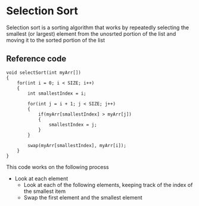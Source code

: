 # Selection Sort
Selection sort is a sorting algorithm that works by repeatedly selecting the smallest (or largest) element from the unosrted portion of the list and moving it to the sorted portion of the list

## Reference code

    void selectSort(int myArr[])
    {
        for(int i = 0; i < SIZE; i++)
        {
            int smallestIndex = i;

            for(int j = i + 1; j < SIZE; j++)
            {
                if(myArr[smallestIndex] > myArr[j])
                {
                    smallestIndex = j;
                }
            }

            swap(myArr[smallestIndex], myArr[i]);
        }
    }

This code works on the following process
- Look at each element
    - Look at each of the following elements, keeping track of the index of the smallest item
    - Swap the first element and the smallest element